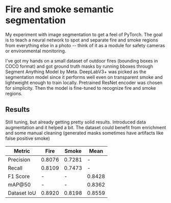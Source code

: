 # Fire and smoke semantic segmentation

My experiment with image segmentation to get a feel of PyTorch. The goal is to teach a neural network to spot and separate fire and smoke regions from everything else in a photo -- think of it as a module for safety cameras or environmental monitoring.

I've got my hands on a small dataset of outdoor fires (bounding boxes in COCO format) and got ground truth masks by running bboxes through Segment Anything Model by Meta. DeepLabV3+ was picked as the segmentation model since it performs well even on transparent smoke and lightweight enough to train locally. Pretrained ResNet encoder was chosen for simplicity. Then the model is fine-tuned to recognize fire and smoke regions.

## Results
Still tuning, but already getting pretty solid results. Introduced data augmentation and it helped a bit. The dataset could benefit from enrichment and some manual cleaning (generated masks sometimes have artifacts like false positive smoke)

| Metric         | Fire   | Smoke  | Mean   |
|----------------|--------|--------|--------|
| Precision      | 0.8076 | 0.7281 |   -    |
| Recall         | 0.8109 | 0.7473 |   -    |
| F1 Score       |   -    |   -    | 0.8428 |
| mAP@50         |   -    |   -    | 0.8362 |
| Dataset IoU    | 0.8920 | 0.8198 | 0.8559 |
